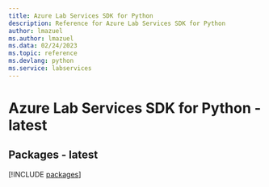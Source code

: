 ```yaml
---
title: Azure Lab Services SDK for Python
description: Reference for Azure Lab Services SDK for Python
author: lmazuel
ms.author: lmazuel
ms.data: 02/24/2023
ms.topic: reference
ms.devlang: python
ms.service: labservices
---
```

# Azure Lab Services SDK for Python - latest
## Packages - latest
[!INCLUDE [packages](lab-services-index.md)]